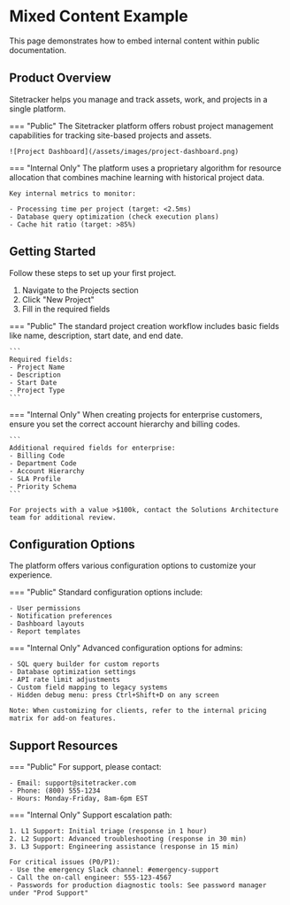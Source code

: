 # Mixed Content Example

This page demonstrates how to embed internal content within public documentation.

## Product Overview

Sitetracker helps you manage and track assets, work, and projects in a single platform.

=== "Public"
    The Sitetracker platform offers robust project management capabilities for tracking site-based projects and assets.
    
    ![Project Dashboard](/assets/images/project-dashboard.png)

=== "Internal Only"
    The platform uses a proprietary algorithm for resource allocation that combines machine learning with historical project data.
    
    Key internal metrics to monitor:
    
    - Processing time per project (target: <2.5ms)
    - Database query optimization (check execution plans)
    - Cache hit ratio (target: >85%)

## Getting Started

Follow these steps to set up your first project.

1. Navigate to the Projects section
2. Click "New Project"
3. Fill in the required fields

=== "Public"
    The standard project creation workflow includes basic fields like name, description, start date, and end date.
    
    ```
    Required fields:
    - Project Name
    - Description
    - Start Date
    - Project Type
    ```

=== "Internal Only"
    When creating projects for enterprise customers, ensure you set the correct account hierarchy and billing codes.
    
    ```
    Additional required fields for enterprise:
    - Billing Code
    - Department Code
    - Account Hierarchy
    - SLA Profile
    - Priority Schema
    ```
    
    For projects with a value >$100k, contact the Solutions Architecture team for additional review.

## Configuration Options

The platform offers various configuration options to customize your experience.

=== "Public"
    Standard configuration options include:
    
    - User permissions
    - Notification preferences
    - Dashboard layouts
    - Report templates

=== "Internal Only"
    Advanced configuration options for admins:
    
    - SQL query builder for custom reports
    - Database optimization settings
    - API rate limit adjustments
    - Custom field mapping to legacy systems
    - Hidden debug menu: press Ctrl+Shift+D on any screen
    
    Note: When customizing for clients, refer to the internal pricing matrix for add-on features.

## Support Resources

=== "Public"
    For support, please contact:
    
    - Email: support@sitetracker.com
    - Phone: (800) 555-1234
    - Hours: Monday-Friday, 8am-6pm EST

=== "Internal Only"
    Support escalation path:
    
    1. L1 Support: Initial triage (response in 1 hour)
    2. L2 Support: Advanced troubleshooting (response in 30 min)
    3. L3 Support: Engineering assistance (response in 15 min)
    
    For critical issues (P0/P1):
    - Use the emergency Slack channel: #emergency-support
    - Call the on-call engineer: 555-123-4567
    - Passwords for production diagnostic tools: See password manager under "Prod Support"